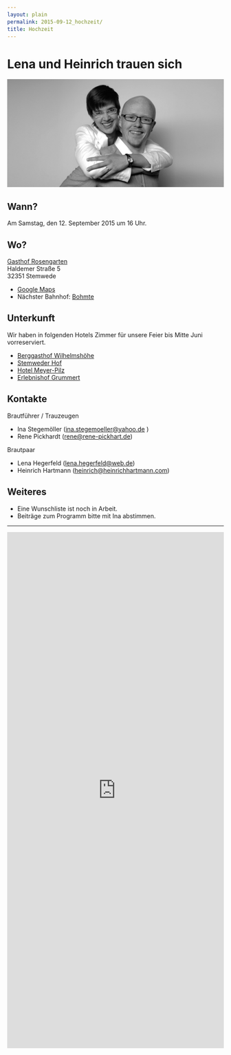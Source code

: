 ```yaml
---
layout: plain
permalink: 2015-09-12_hochzeit/
title: Hochzeit
---
```


# Lena <span id='red'>und</span> Heinrich trauen sich

<img src="/images/hochzeit_banner.png">

## Wann?

Am Samstag, den 12. September 2015 um 16 Uhr.

## Wo?

[Gasthof Rosengarten](http://www.gasthof-rosengarten.de/)  
Haldemer Straße 5  
32351 Stemwede  

* [Google Maps](https://www.google.com/maps/place/Gasthof+Rosengarten/@52.43134,8.40117,17z)
* Nächster Bahnhof: [Bohmte](https://www.google.de/maps/place/Bohmte/@52.361632,8.307525,17z/data=!3m1!4b1!4m2!3m1!1s0x47b9fefbba4e3207:0x7542ea3fc873f612?hl=en)


## Unterkunft

Wir haben in folgenden Hotels Zimmer für unsere Feier bis Mitte Juni vorreserviert.

* <a href="http://www.berggasthof-wilhelmshoehe.de/?page_id=5">Berggasthof Wilhelmshöhe</a>
* <a href="http://www.stemwederhof.de/hotel/">Stemweder Hof</a>
* <a href="http://hotel-meyer-pilz.de/hotel/">Hotel Meyer-Pilz</a>
* <a href="http://www.erlebnishof-grummert.de/neu/fewo.htm">Erlebnishof Grummert</a>

## Kontakte

Brautführer / Trauzeugen

* Ina Stegemöller (<a href="mailto:ina.stegemoeller@yahoo.de">ina.stegemoeller@yahoo.de</a> )
* Rene Pickhardt (<a href="mailto:rene@rene-pickhart.de">rene@rene-pickhart.de</a>)

Brautpaar

* Lena Hegerfeld (<a href="mailto:lena.hegerfeld@web.de">lena.hegerfeld@web.de</a>)
* Heinrich Hartmann (<a href="mailto:heinrich@heinrichhartmann.com">heinrich@heinrichhartmann.com</a>)

## Weiteres

* Eine Wunschliste ist noch in Arbeit.
* Beiträge zum Programm bitte mit Ina abstimmen.

<hr/>
<a name="rueckmeldung"/>

<iframe src="https://docs.google.com/forms/d/1ffeeRR0gBmOKdbu7f5UjIRfboBZcAObIMBufM7MuiBk/viewform?embedded=true"
   width="100%"
   height="1200"
   frameborder="0"
   marginheight="0"
   marginwidth="0"
   >
<a href="https://docs.google.com/forms/d/1ffeeRR0gBmOKdbu7f5UjIRfboBZcAObIMBufM7MuiBk/viewform?embedded=true">Rückmeldeformular</a>
</iframe>
